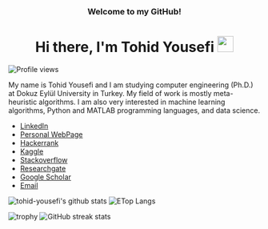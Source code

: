 
<!-- HEADER -->
<h3 align="center">
     <br>Welcome to my GitHub!
</h3>

<h1 align="center">Hi there, I'm Tohid Yousefi </a> <img src="https://user-images.githubusercontent.com/64318469/176737130-33ef105d-385a-43e4-a68e-33ac3f19ab12.gif" height="32" /></h1>

![Profile views](https://gpvc.arturio.dev/tohid-yousefi)

My name is Tohid Yousefi and I am studying computer engineering (Ph.D.) at Dokuz Eylül University in Turkey. My field of work is mostly meta-heuristic algorithms. I am also very interested in machine learning algorithms, Python and MATLAB programming languages, and data science.


- [LinkedIn](https://www.linkedin.com/in/tohid-yousefi/)
- [Personal WebPage](http://tohid.com.tr)
- [Hackerrank](https://www.hackerrank.com/tohid_yousefi?hr_r=1)
- [Kaggle](https://www.kaggle.com/tohidyousefi)
- [Stackoverflow](https://stackoverflow.com/users/20004533/tohid-yousefi)
- [Researchgate](https://www.researchgate.net/profile/Tohid-Yousefi)
- [Google Scholar](https://scholar.google.com/citations?user=hAmnIfgAAAAJ&hl=en&oi=ao)
- [Email](mailto:tohid.yousefi@hotmail.com)

<p float="center">
  <img  src="https://github-readme-stats.vercel.app/api?username=tohid-yousefi&show_icons=true" alt="tohid-yousefi's github stats" />
  <img  src="https://github-readme-stats.vercel.app/api/top-langs/?username=tohid-yousefi&layout=compact&hide=html,css" alt="ETop Langs" />
</p>

![trophy](https://github-profile-trophy.vercel.app/?username=tohid-yousefi)
![GitHub streak stats](https://github-readme-streak-stats.herokuapp.com/?user=tohid-yousefi)  


<!--
**suyolkenan/suyolkenan** is a ✨ _special_ ✨ repository because its `README.md` (this file) appears on your GitHub profile.

Here are some ideas to get you started:

- 🔭 I’m currently working on ...
- 🌱 I’m currently learning ...
- 👯 I’m looking to collaborate on ...
- 🤔 I’m looking for help with ...
- 💬 Ask me about ...
- 📫 How to reach me: ...
- 😄 Pronouns: ...
- ⚡ Fun fact: ...
-->
